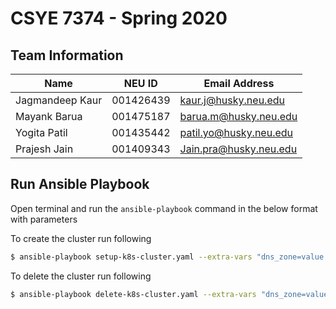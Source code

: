 # CSYE 7374 - Spring 2020

## Team Information

| Name | NEU ID | Email Address |
| --- | --- | --- |
|Jagmandeep Kaur | 001426439|kaur.j@husky.neu.edu |  | | |
|Mayank Barua| 001475187| barua.m@husky.neu.edu|
|Yogita Patil| 001435442|patil.yo@husky.neu.edu |
|Prajesh Jain| 001409343| Jain.pra@husky.neu.edu|

## Run Ansible Playbook

Open terminal and run the ```ansible-playbook``` command in the below format with parameters

To create the cluster run following

```bash
$ ansible-playbook setup-k8s-cluster.yaml --extra-vars "dns_zone=value state_store=value cluster_name=value profile=kops"
```

To delete the cluster run following

```bash
$ ansible-playbook delete-k8s-cluster.yaml --extra-vars "dns_zone=value state_store=value cluster_name=value profile=value"
```

